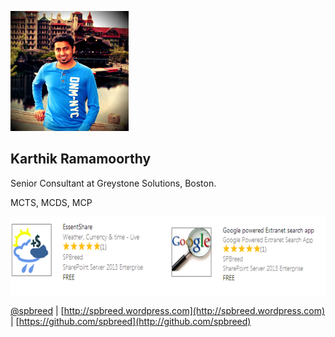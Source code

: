 ![Karthik Ramamoorthy](../images/kart.png)

Karthik Ramamoorthy
-------------------

Senior Consultant at Greystone Solutions, Boston.

MCTS, MCDS, MCP

![SPApps](../images/spapps.png)

[@spbreed](http://www.twitter.com/spbreed) | [http://spbreed.wordpress.com](http://spbreed.wordpress.com) | [https://github.com/spbreed](http://github.com/spbreed)